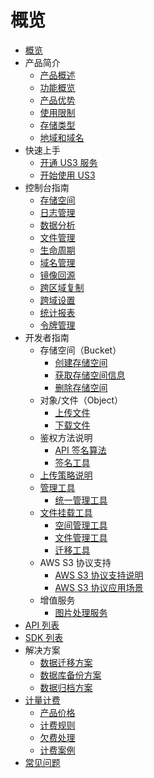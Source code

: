 
# 概览

* [概览](https://docs.ucloud.cn/ufile/README)
* 产品简介
    * [产品概述](https://docs.ucloud.cn/ufile/introduction/concept)
    * [功能概览](https://docs.ucloud.cn/ufile/introduction/functions)
    * [产品优势](https://docs.ucloud.cn/ufile/introduction/advantages)
    * [使用限制](https://docs.ucloud.cn/ufile/introduction/limit)
    * [存储类型](https://docs.ucloud.cn/ufile/introduction/storage_type)
    * [地域和域名](https://docs.ucloud.cn/ufile/introduction/region)
* 快速上手
    * [开通 US3 服务](https://docs.ucloud.cn/ufile/quick/start_service)
    * [开始使用 US3](https://docs.ucloud.cn/ufile/quick/quick_start)
* 控制台指南
    * [存储空间](https://docs.ucloud.cn/ufile/guide/space)
    * [日志管理](https://docs.ucloud.cn/ufile/guide/logging)
    * [数据分析](https://docs.ucloud.cn/ufile/guide/analyze)
    * [文件管理](https://docs.ucloud.cn/ufile/guide/management)
    * [生命周期](https://docs.ucloud.cn/ufile/guide/lifecycle)
    * [域名管理](https://docs.ucloud.cn/ufile/guide/domain)
    * [镜像回源](https://docs.ucloud.cn/ufile/guide/mirror)
    * [跨区域复制](https://docs.ucloud.cn/ufile/guide/multisite)
    * [跨域设置](https://docs.ucloud.cn/ufile/guide/cors)
    * [统计报表](https://docs.ucloud.cn/ufile/guide/dashboard)
    * [令牌管理](https://docs.ucloud.cn/ufile/guide/token)
* 开发者指南
    * 存储空间（Bucket）
        * [创建存储空间](https://docs.ucloud.cn/ufile/guide/bucket/devguide)
        * [获取存储空间信息](https://docs.ucloud.cn/ufile/guide/bucket/describe)
        * [删除存储空间](https://docs.ucloud.cn/ufile/guide/bucket/delete)
    * 对象/文件（Object）
        * [上传文件](https://docs.ucloud.cn/ufile/guide/file/put)
        * [下载文件](https://docs.ucloud.cn/ufile/guide/file/download)
    * 鉴权方法说明
        * [API 签名算法](https://docs.ucloud.cn/ufile/api/authorization)
        * [签名工具](https://docs.ucloud.cn/ufile/api/authorization-tool)
	* [上传策略说明](https://docs.ucloud.cn/ufile/putpolicy)
    * [管理工具](https://docs.ucloud.cn/ufile/tools/introduction)
        * [统一管理工具](https://docs.ucloud.cn/ufile/tools/tools/us3cli)
	* [文件挂载工具](https://docs.ucloud.cn/ufile/tools/tools/us3fs)
        * [空间管理工具](https://docs.ucloud.cn/ufile/tools/tools/tools_bcket)
        * [文件管理工具](https://docs.ucloud.cn/ufile/tools/tools/tools_file)
        * [迁移工具](https://docs.ucloud.cn/ufile/tools/tools/ufile_import)
    * AWS S3 协议支持
        * [AWS S3 协议支持说明](https://docs.ucloud.cn/ufile/s3/s3_introduction)
        * [AWS S3 协议应用场景](https://docs.ucloud.cn/ufile/s3/s3_application)
    * 增值服务
        * [图片处理服务](https://docs.ucloud.cn/ufile/service/pic)
* [API 列表](https://docs.ucloud.cn/ufile/api_reference)
* [SDK 列表](https://docs.ucloud.cn/ufile/tools/sdk)
* 解决方案
    * [数据迁移方案](https://docs.ucloud.cn/ufile/solutions/remove)
    * [数据库备份方案](https://docs.ucloud.cn/ufile/solutions/backup)
    * [数据归档方案](https://docs.ucloud.cn/ufile/solutions/archive)
* [计量计费](https://docs.ucloud.cn/ufile/bill/new)
    * [产品价格](https://docs.ucloud.cn/ufile/bill/billing)
    * [计费规则](https://docs.ucloud.cn/ufile/bill/directions)
    * [欠费处理](https://docs.ucloud.cn/ufile/bill/arrears)
    * [计费案例](https://docs.ucloud.cn/ufile/bill/case)
* [常见问题](https://docs.ucloud.cn/ufile/faq)
